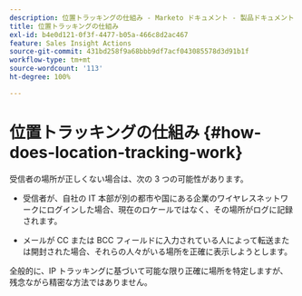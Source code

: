 ```yaml
---
description: 位置トラッキングの仕組み - Marketo ドキュメント - 製品ドキュメント
title: 位置トラッキングの仕組み
exl-id: b4e0d121-0f3f-4477-b05a-466c8d2ac467
feature: Sales Insight Actions
source-git-commit: 431bd258f9a68bbb9df7acf043085578d3d91b1f
workflow-type: tm+mt
source-wordcount: '113'
ht-degree: 100%

---
```


# 位置トラッキングの仕組み {#how-does-location-tracking-work}

受信者の場所が正しくない場合は、次の 3 つの可能性があります。

 - 受信者が、自社の IT 本部が別の都市や国にある企業のワイヤレスネットワークにログインした場合、現在のロケールではなく、その場所がログに記録されます。

- メールが CC または BCC フィールドに入力されている人によって転送または開封された場合、それらの人々がいる場所を正確に表示しようとします。

全般的に、IP トラッキングに基づいて可能な限り正確に場所を特定しますが、残念ながら精密な方法ではありません。
